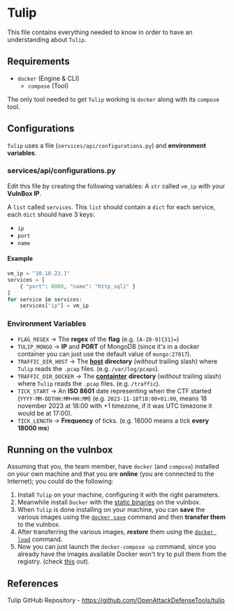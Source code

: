 # Tulip
This file contains everything needed to know in order to have an understanding about `Tulip`.

## Requirements
- `docker` (Engine & CLI)
    - `compose` (Tool)
    
The only tool needed to get `Tulip` working is `docker` along with its `compose` tool.

## Configurations
`Tulip` uses a file (`services/api/configurations.py`) and **environment variables**.

### services/api/configurations.py
Edit this file by creating the following variables:
A `str` called `vm_ip` with your **VulnBox IP**.

A `list` called `services`.
This `list` should contain a `dict` for each service, each `dict` should have 3 keys: 
- `ip`
- `port`
- `name`

#### Example
```python
vm_ip = "10.10.23.1"
services = [
    { "port": 8080, "name": "http_sqli" }
]
for service in services:
    services["ip"] = vm_ip
```

### Environment Variables
- `FLAG_REGEX` -> The **regex** of the **flag** (e.g. `[A-Z0-9]{31}=`)
- `TULIP_MONGO` -> **IP** and **PORT** of MongoDB (since it's in a docker container you can just use the default value of `mongo:27017`).
- `TRAFFIC_DIR_HOST` -> The <ins>**host**</ins> **directory** (*without* trailing slash) where `Tulip` reads the `.pcap` files. (e.g. `/var/log/pcaps`).
- `TRAFFIC_DIR_DOCKER` -> The <ins>**containter**</ins> **directory** (*without* trailing slash) where `Tulip` reads the `.pcap` files. (e.g. `/traffic`).
- `TICK_START` -> An **ISO 8601** date representing when the CTF started (`YYYY-MM-DDTHH:MM+HH:MM`) (e.g. `2023-11-18T18:00+01:00`, means 18 november 2023 at 18:00 with +1 timezone, if it was UTC timezone it would be at 17:00).
- `TICK_LENGTH` -> **Frequency** of ticks. (e.g. 18000 means a tick **every 18000 ms**)

## Running on the vulnbox
Assuming that you, the team member, have `docker` (and `compose`) installed on your own machine and that you are **online** (you are connected to the Internet); you could do the following:
1. Install `Tulip` on your machine, configuring it with the right parameters.
2. Meanwhile install `Docker` with the [static binaries](https://docs.docker.com/engine/install/binaries/#install-daemon-and-client-binaries-on-linux) on the vulnbox.
3. When `Tulip` is done installing on your machine, you can **save** the various images using the [`docker save`](https://docs.docker.com/engine/reference/commandline/save/) command and then **transfer them** to the vulnbox.
4. After transferring the various images, ***restore*** them using the [`docker load`](https://docs.docker.com/engine/reference/commandline/load/) command.
5. Now you can just launch the `docker-compose up` command, since you already have the images available Docker won't try to pull them from the registry. (check [this](https://stackoverflow.com/questions/20481225/how-can-i-use-a-local-image-as-the-base-image-with-a-dockerfile) out).

## References
Tulip GitHub Repository - https://github.com/OpenAttackDefenseTools/tulip
